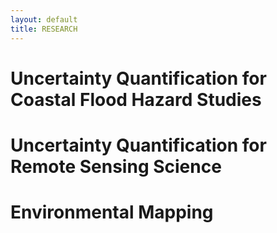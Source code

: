 ```yaml
---
layout: default
title: RESEARCH
---
```



Uncertainty Quantification for Coastal Flood Hazard Studies 
======


Uncertainty Quantification for Remote Sensing Science 
======


Environmental Mapping 
======
